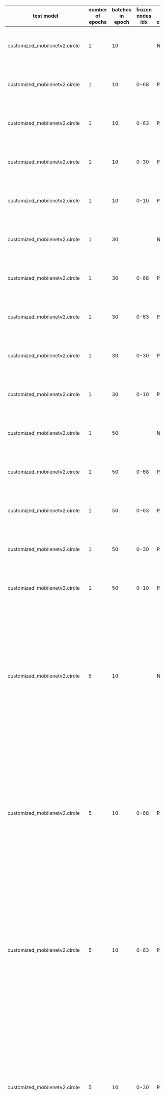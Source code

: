 | test model | number of epochs | batches in epoch | frozen nodes idx | result of weights comparison | Accuracy/Time |
| ---------- | ---------------- | ---------------- | ---------------- | ---------------------------- | ------------- |
| customized_mobilenetv2.circle | 1 | 10 |  | NA | - Epoch 1/1 - time: 1501.519ms/step - loss: [0] 1.0398<br>- EXECUTE      takes 15032.0450 ms<br> |
| customized_mobilenetv2.circle | 1 | 10 | 0-68 | PASS | - Epoch 1/1 - time: 633.614ms/step - loss: [0] 1.1454<br>- EXECUTE      takes 6356.6460 ms<br> |
| customized_mobilenetv2.circle | 1 | 10 | 0-63 | PASS | - Epoch 1/1 - time: 658.165ms/step - loss: [0] 1.0733<br>- EXECUTE      takes 6600.2620 ms<br> |
| customized_mobilenetv2.circle | 1 | 10 | 0-30 | PASS | - Epoch 1/1 - time: 752.586ms/step - loss: [0] 1.0397<br>- EXECUTE      takes 7543.8370 ms<br> |
| customized_mobilenetv2.circle | 1 | 10 | 0-10 | PASS | - Epoch 1/1 - time: 864.164ms/step - loss: [0] 1.0397<br>- EXECUTE      takes 8657.5570 ms<br> |
| customized_mobilenetv2.circle | 1 | 30 |  | NA | - Epoch 1/1 - time: 1463.875ms/step - loss: [0] 0.8880<br>- EXECUTE      takes 43963.3710 ms<br> |
| customized_mobilenetv2.circle | 1 | 30 | 0-68 | PASS | - Epoch 1/1 - time: 630.568ms/step - loss: [0] 1.1243<br>- EXECUTE      takes 18974.3220 ms<br> |
| customized_mobilenetv2.circle | 1 | 30 | 0-63 | PASS | - Epoch 1/1 - time: 653.329ms/step - loss: [0] 0.9433<br>- EXECUTE      takes 19651.2880 ms<br> |
| customized_mobilenetv2.circle | 1 | 30 | 0-30 | PASS | - Epoch 1/1 - time: 745.316ms/step - loss: [0] 0.8881<br>- EXECUTE      takes 22407.2890 ms<br> |
| customized_mobilenetv2.circle | 1 | 30 | 0-10 | PASS | - Epoch 1/1 - time: 853.336ms/step - loss: [0] 0.8881<br>- EXECUTE      takes 25642.6700 ms<br> |
| customized_mobilenetv2.circle | 1 | 50 |  | NA | - Epoch 1/1 - time: 1468.248ms/step - loss: [0] 0.7599<br>- EXECUTE      takes 73488.5530 ms<br> |
| customized_mobilenetv2.circle | 1 | 50 | 0-68 | PASS | - Epoch 1/1 - time: 633.130ms/step - loss: [0] 1.0328<br>- EXECUTE      takes 31749.4250 ms<br> |
| customized_mobilenetv2.circle | 1 | 50 | 0-63 | PASS | - Epoch 1/1 - time: 655.267ms/step - loss: [0] 0.8115<br>- EXECUTE      takes 32847.0470 ms<br> |
| customized_mobilenetv2.circle | 1 | 50 | 0-30 | PASS | - Epoch 1/1 - time: 745.612ms/step - loss: [0] 0.7599<br>- EXECUTE      takes 37360.3060 ms<br> |
| customized_mobilenetv2.circle | 1 | 50 | 0-10 | PASS | - Epoch 1/1 - time: 851.206ms/step - loss: [0] 0.7599<br>- EXECUTE      takes 42631.1780 ms<br> |
| customized_mobilenetv2.circle | 5 | 10 |  | NA | - Epoch 1/5 - time: 1491.607ms/step - loss: [0] 1.1004<br>- Epoch 2/5 - time: 1491.211ms/step - loss: [0] 0.8558<br>- Epoch 3/5 - time: 1489.367ms/step - loss: [0] 0.7115<br>- Epoch 4/5 - time: 1487.032ms/step - loss: [0] 0.6184<br>- Epoch 5/5 - time: 1490.074ms/step - loss: [0] 0.5541<br>- EXECUTE      takes 74570.8640 ms<br> |
| customized_mobilenetv2.circle | 5 | 10 | 0-68 | PASS | - Epoch 1/5 - time: 632.602ms/step - loss: [0] 1.2183<br>- Epoch 2/5 - time: 633.034ms/step - loss: [0] 1.1612<br>- Epoch 3/5 - time: 633.224ms/step - loss: [0] 1.1086<br>- Epoch 4/5 - time: 631.721ms/step - loss: [0] 1.0601<br>- Epoch 5/5 - time: 631.559ms/step - loss: [0] 1.0153<br>- EXECUTE      takes 31703.3760 ms<br> |
| customized_mobilenetv2.circle | 5 | 10 | 0-63 | PASS | - Epoch 1/5 - time: 656.053ms/step - loss: [0] 1.1351<br>- Epoch 2/5 - time: 656.101ms/step - loss: [0] 0.9319<br>- Epoch 3/5 - time: 654.885ms/step - loss: [0] 0.7909<br>- Epoch 4/5 - time: 656.112ms/step - loss: [0] 0.6908<br>- Epoch 5/5 - time: 655.673ms/step - loss: [0] 0.6183<br>- EXECUTE      takes 32870.8640 ms<br> |
| customized_mobilenetv2.circle | 5 | 10 | 0-30 | PASS | - Epoch 1/5 - time: 753.490ms/step - loss: [0] 1.1005<br>- Epoch 2/5 - time: 753.170ms/step - loss: [0] 0.8559<br>- Epoch 3/5 - time: 752.788ms/step - loss: [0] 0.7115<br>- Epoch 4/5 - time: 752.050ms/step - loss: [0] 0.6185<br>- Epoch 5/5 - time: 753.974ms/step - loss: [0] 0.5542<br>- EXECUTE      takes 37738.4120 ms<br> |
| customized_mobilenetv2.circle | 5 | 10 | 0-10 | PASS | - Epoch 1/5 - time: 868.205ms/step - loss: [0] 1.1005<br>- Epoch 2/5 - time: 865.273ms/step - loss: [0] 0.8559<br>- Epoch 3/5 - time: 869.428ms/step - loss: [0] 0.7115<br>- Epoch 4/5 - time: 866.448ms/step - loss: [0] 0.6185<br>- Epoch 5/5 - time: 866.565ms/step - loss: [0] 0.5542<br>- EXECUTE      takes 43431.5610 ms<br> |
| customized_mobilenetv2.circle | 5 | 30 |  | NA | - Epoch 1/5 - time: 1465.804ms/step - loss: [0] 0.8700<br>- Epoch 2/5 - time: 1470.408ms/step - loss: [0] 0.5833<br>- Epoch 3/5 - time: 1470.231ms/step - loss: [0] 0.4924<br>- Epoch 4/5 - time: 1471.119ms/step - loss: [0] 0.4509<br>- Epoch 5/5 - time: 1465.723ms/step - loss: [0] 0.4263<br>- EXECUTE      takes 220526.6680 ms<br> |
| customized_mobilenetv2.circle | 5 | 30 | 0-68 | PASS | - Epoch 1/5 - time: 631.357ms/step - loss: [0] 1.1204<br>- Epoch 2/5 - time: 631.408ms/step - loss: [0] 0.9847<br>- Epoch 3/5 - time: 631.045ms/step - loss: [0] 0.8794<br>- Epoch 4/5 - time: 630.487ms/step - loss: [0] 0.7977<br>- Epoch 5/5 - time: 630.799ms/step - loss: [0] 0.7341<br>- EXECUTE      takes 94884.0200 ms<br> |
| customized_mobilenetv2.circle | 5 | 30 | 0-63 | PASS | - Epoch 1/5 - time: 652.944ms/step - loss: [0] 0.9340<br>- Epoch 2/5 - time: 652.473ms/step - loss: [0] 0.6415<br>- Epoch 3/5 - time: 653.680ms/step - loss: [0] 0.5301<br>- Epoch 4/5 - time: 653.269ms/step - loss: [0] 0.4798<br>- Epoch 5/5 - time: 653.239ms/step - loss: [0] 0.4527<br>- EXECUTE      takes 98203.4890 ms<br> |
| customized_mobilenetv2.circle | 5 | 30 | 0-30 | PASS | - Epoch 1/5 - time: 746.732ms/step - loss: [0] 0.8700<br>- Epoch 2/5 - time: 746.306ms/step - loss: [0] 0.5833<br>- Epoch 3/5 - time: 747.375ms/step - loss: [0] 0.4924<br>- Epoch 4/5 - time: 746.634ms/step - loss: [0] 0.4509<br>- Epoch 5/5 - time: 746.837ms/step - loss: [0] 0.4263<br>- EXECUTE      takes 112247.1550 ms<br> |
| customized_mobilenetv2.circle | 5 | 30 | 0-10 | PASS | - Epoch 1/5 - time: 851.400ms/step - loss: [0] 0.8700<br>- Epoch 2/5 - time: 852.145ms/step - loss: [0] 0.5833<br>- Epoch 3/5 - time: 852.537ms/step - loss: [0] 0.4924<br>- Epoch 4/5 - time: 853.022ms/step - loss: [0] 0.4509<br>- Epoch 5/5 - time: 853.148ms/step - loss: [0] 0.4264<br>- EXECUTE      takes 128078.0040 ms<br> |
| customized_mobilenetv2.circle | 5 | 50 |  | NA | - Epoch 1/5 - time: 1471.222ms/step - loss: [0] 0.7664<br>- Epoch 2/5 - time: 1474.534ms/step - loss: [0] 0.5116<br>- Epoch 3/5 - time: 1472.498ms/step - loss: [0] 0.4555<br>- Epoch 4/5 - time: 1473.743ms/step - loss: [0] 0.4280<br>- Epoch 5/5 - time: 1473.720ms/step - loss: [0] 0.4076<br>- EXECUTE      takes 368659.3910 ms<br> |
| customized_mobilenetv2.circle | 5 | 50 | 0-68 | PASS | - Epoch 1/5 - time: 633.494ms/step - loss: [0] 1.0663<br>- Epoch 2/5 - time: 633.589ms/step - loss: [0] 0.8755<br>- Epoch 3/5 - time: 633.209ms/step - loss: [0] 0.7515<br>- Epoch 4/5 - time: 634.031ms/step - loss: [0] 0.6705<br>- Epoch 5/5 - time: 633.164ms/step - loss: [0] 0.6172<br>- EXECUTE      takes 158749.1890 ms<br> |
| customized_mobilenetv2.circle | 5 | 50 | 0-63 | PASS | - Epoch 1/5 - time: 656.034ms/step - loss: [0] 0.8247<br>- Epoch 2/5 - time: 656.511ms/step - loss: [0] 0.5421<br>- Epoch 3/5 - time: 656.237ms/step - loss: [0] 0.4748<br>- Epoch 4/5 - time: 656.068ms/step - loss: [0] 0.4472<br>- Epoch 5/5 - time: 655.979ms/step - loss: [0] 0.4291<br>- EXECUTE      takes 164426.8890 ms<br> |
| customized_mobilenetv2.circle | 5 | 50 | 0-30 | PASS | - Epoch 1/5 - time: 746.185ms/step - loss: [0] 0.7665<br>- Epoch 2/5 - time: 746.112ms/step - loss: [0] 0.5116<br>- Epoch 3/5 - time: 746.625ms/step - loss: [0] 0.4555<br>- Epoch 4/5 - time: 746.126ms/step - loss: [0] 0.4280<br>- Epoch 5/5 - time: 746.162ms/step - loss: [0] 0.4077<br>- EXECUTE      takes 186956.5310 ms<br> |
| customized_mobilenetv2.circle | 5 | 50 | 0-10 | PASS | - Epoch 1/5 - time: 853.256ms/step - loss: [0] 0.7665<br>- Epoch 2/5 - time: 852.695ms/step - loss: [0] 0.5116<br>- Epoch 3/5 - time: 853.226ms/step - loss: [0] 0.4555<br>- Epoch 4/5 - time: 851.702ms/step - loss: [0] 0.4280<br>- Epoch 5/5 - time: 852.983ms/step - loss: [0] 0.4076<br>- EXECUTE      takes 213538.4710 ms<br> |
| customized_mobilenetv2.circle | 10 | 10 |  | NA | - Epoch 1/10 - time: 1485.090ms/step - loss: [0] 0.9616<br>- Epoch 2/10 - time: 1484.616ms/step - loss: [0] 0.7561<br>- Epoch 3/10 - time: 1484.403ms/step - loss: [0] 0.6426<br>- Epoch 4/10 - time: 1487.611ms/step - loss: [0] 0.5696<br>- Epoch 5/10 - time: 1493.184ms/step - loss: [0] 0.5199<br>- Epoch 6/10 - time: 1491.134ms/step - loss: [0] 0.4845<br>- Epoch 7/10 - time: 1491.022ms/step - loss: [0] 0.4584<br>- Epoch 8/10 - time: 1488.624ms/step - loss: [0] 0.4384<br>- Epoch 9/10 - time: 1494.907ms/step - loss: [0] 0.4226<br>- Epoch 10/10 - time: 1487.975ms/step - loss: [0] 0.4097<br>- EXECUTE      takes 149032.4510 ms<br> |
| customized_mobilenetv2.circle | 10 | 10 | 0-68 | PASS | - Epoch 1/10 - time: 633.307ms/step - loss: [0] 1.0726<br>- Epoch 2/10 - time: 631.386ms/step - loss: [0] 1.0260<br>- Epoch 3/10 - time: 633.255ms/step - loss: [0] 0.9831<br>- Epoch 4/10 - time: 631.524ms/step - loss: [0] 0.9436<br>- Epoch 5/10 - time: 632.382ms/step - loss: [0] 0.9073<br>- Epoch 6/10 - time: 633.098ms/step - loss: [0] 0.8738<br>- Epoch 7/10 - time: 632.228ms/step - loss: [0] 0.8430<br>- Epoch 8/10 - time: 631.960ms/step - loss: [0] 0.8146<br>- Epoch 9/10 - time: 632.835ms/step - loss: [0] 0.7885<br>- Epoch 10/10 - time: 631.096ms/step - loss: [0] 0.7644<br>- EXECUTE      takes 63388.5610 ms<br> |
| customized_mobilenetv2.circle | 10 | 10 | 0-63 | PASS | - Epoch 1/10 - time: 657.059ms/step - loss: [0] 1.0053<br>- Epoch 2/10 - time: 656.717ms/step - loss: [0] 0.8400<br>- Epoch 3/10 - time: 657.504ms/step - loss: [0] 0.7251<br>- Epoch 4/10 - time: 657.856ms/step - loss: [0] 0.6435<br>- Epoch 5/10 - time: 657.618ms/step - loss: [0] 0.5844<br>- Epoch 6/10 - time: 656.353ms/step - loss: [0] 0.5408<br>- Epoch 7/10 - time: 657.845ms/step - loss: [0] 0.5081<br>- Epoch 8/10 - time: 656.974ms/step - loss: [0] 0.4830<br>- Epoch 9/10 - time: 657.261ms/step - loss: [0] 0.4634<br>- Epoch 10/10 - time: 658.348ms/step - loss: [0] 0.4478<br>- EXECUTE      takes 65897.9520 ms<br> |
| customized_mobilenetv2.circle | 10 | 10 | 0-30 | PASS | - Epoch 1/10 - time: 751.963ms/step - loss: [0] 0.9617<br>- Epoch 2/10 - time: 753.067ms/step - loss: [0] 0.7563<br>- Epoch 3/10 - time: 753.697ms/step - loss: [0] 0.6427<br>- Epoch 4/10 - time: 751.986ms/step - loss: [0] 0.5697<br>- Epoch 5/10 - time: 751.960ms/step - loss: [0] 0.5200<br>- Epoch 6/10 - time: 752.981ms/step - loss: [0] 0.4846<br>- Epoch 7/10 - time: 752.030ms/step - loss: [0] 0.4585<br>- Epoch 8/10 - time: 752.031ms/step - loss: [0] 0.4385<br>- Epoch 9/10 - time: 753.126ms/step - loss: [0] 0.4227<br>- Epoch 10/10 - time: 751.994ms/step - loss: [0] 0.4098<br>- EXECUTE      takes 75411.4540 ms<br> |
| customized_mobilenetv2.circle | 10 | 10 | 0-10 | PASS | - Epoch 1/10 - time: 867.673ms/step - loss: [0] 0.9617<br>- Epoch 2/10 - time: 867.422ms/step - loss: [0] 0.7562<br>- Epoch 3/10 - time: 868.013ms/step - loss: [0] 0.6427<br>- Epoch 4/10 - time: 870.126ms/step - loss: [0] 0.5697<br>- Epoch 5/10 - time: 865.695ms/step - loss: [0] 0.5200<br>- Epoch 6/10 - time: 868.720ms/step - loss: [0] 0.4846<br>- Epoch 7/10 - time: 868.613ms/step - loss: [0] 0.4585<br>- Epoch 8/10 - time: 869.099ms/step - loss: [0] 0.4385<br>- Epoch 9/10 - time: 869.801ms/step - loss: [0] 0.4227<br>- Epoch 10/10 - time: 866.458ms/step - loss: [0] 0.4098<br>- EXECUTE      takes 86957.1780 ms<br> |
| customized_mobilenetv2.circle | 10 | 30 |  | NA | - Epoch 1/10 - time: 1490.588ms/step - loss: [0] 0.8274<br>- Epoch 2/10 - time: 1494.488ms/step - loss: [0] 0.5662<br>- Epoch 3/10 - time: 1495.978ms/step - loss: [0] 0.4815<br>- Epoch 4/10 - time: 1493.144ms/step - loss: [0] 0.4418<br>- Epoch 5/10 - time: 1491.130ms/step - loss: [0] 0.4177<br>- Epoch 6/10 - time: 1492.538ms/step - loss: [0] 0.4000<br>- Epoch 7/10 - time: 1490.795ms/step - loss: [0] 0.3853<br>- Epoch 8/10 - time: 1491.544ms/step - loss: [0] 0.3724<br>- Epoch 9/10 - time: 1492.530ms/step - loss: [0] 0.3607<br>- Epoch 10/10 - time: 1490.423ms/step - loss: [0] 0.3498<br>- EXECUTE      takes 448131.6290 ms<br> |
| customized_mobilenetv2.circle | 10 | 30 | 0-68 | PASS | - Epoch 1/10 - time: 632.793ms/step - loss: [0] 1.0507<br>- Epoch 2/10 - time: 631.547ms/step - loss: [0] 0.9294<br>- Epoch 3/10 - time: 632.036ms/step - loss: [0] 0.8349<br>- Epoch 4/10 - time: 632.868ms/step - loss: [0] 0.7611<br>- Epoch 5/10 - time: 632.452ms/step - loss: [0] 0.7034<br>- Epoch 6/10 - time: 632.310ms/step - loss: [0] 0.6582<br>- Epoch 7/10 - time: 634.193ms/step - loss: [0] 0.6227<br>- Epoch 8/10 - time: 633.399ms/step - loss: [0] 0.5947<br>- Epoch 9/10 - time: 632.342ms/step - loss: [0] 0.5726<br>- Epoch 10/10 - time: 631.572ms/step - loss: [0] 0.5550<br>- EXECUTE      takes 190242.2710 ms<br> |
| customized_mobilenetv2.circle | 10 | 30 | 0-63 | PASS | - Epoch 1/10 - time: 656.795ms/step - loss: [0] 0.8837<br>- Epoch 2/10 - time: 657.353ms/step - loss: [0] 0.6182<br>- Epoch 3/10 - time: 657.088ms/step - loss: [0] 0.5144<br>- Epoch 4/10 - time: 656.634ms/step - loss: [0] 0.4665<br>- Epoch 5/10 - time: 657.488ms/step - loss: [0] 0.4401<br>- Epoch 6/10 - time: 657.393ms/step - loss: [0] 0.4225<br>- Epoch 7/10 - time: 656.819ms/step - loss: [0] 0.4090<br>- Epoch 8/10 - time: 658.040ms/step - loss: [0] 0.3976<br>- Epoch 9/10 - time: 656.794ms/step - loss: [0] 0.3874<br>- Epoch 10/10 - time: 657.287ms/step - loss: [0] 0.3780<br>- EXECUTE      takes 197636.4160 ms<br> |
| customized_mobilenetv2.circle | 10 | 30 | 0-30 | PASS | - Epoch 1/10 - time: 754.167ms/step - loss: [0] 0.8274<br>- Epoch 2/10 - time: 753.875ms/step - loss: [0] 0.5662<br>- Epoch 3/10 - time: 753.331ms/step - loss: [0] 0.4815<br>- Epoch 4/10 - time: 753.623ms/step - loss: [0] 0.4418<br>- Epoch 5/10 - time: 753.475ms/step - loss: [0] 0.4177<br>- Epoch 6/10 - time: 752.837ms/step - loss: [0] 0.4000<br>- Epoch 7/10 - time: 753.433ms/step - loss: [0] 0.3853<br>- Epoch 8/10 - time: 753.395ms/step - loss: [0] 0.3723<br>- Epoch 9/10 - time: 753.420ms/step - loss: [0] 0.3606<br>- Epoch 10/10 - time: 753.251ms/step - loss: [0] 0.3498<br>- EXECUTE      takes 226536.3910 ms<br> |
| customized_mobilenetv2.circle | 10 | 30 | 0-10 | PASS | - Epoch 1/10 - time: 867.006ms/step - loss: [0] 0.8273<br>- Epoch 2/10 - time: 866.359ms/step - loss: [0] 0.5662<br>- Epoch 3/10 - time: 865.377ms/step - loss: [0] 0.4815<br>- Epoch 4/10 - time: 865.678ms/step - loss: [0] 0.4418<br>- Epoch 5/10 - time: 865.953ms/step - loss: [0] 0.4177<br>- Epoch 6/10 - time: 869.045ms/step - loss: [0] 0.4000<br>- Epoch 7/10 - time: 865.748ms/step - loss: [0] 0.3853<br>- Epoch 8/10 - time: 865.594ms/step - loss: [0] 0.3723<br>- Epoch 9/10 - time: 866.482ms/step - loss: [0] 0.3606<br>- Epoch 10/10 - time: 865.556ms/step - loss: [0] 0.3498<br>- EXECUTE      takes 260307.5080 ms<br> |
| customized_mobilenetv2.circle | 10 | 50 |  | NA | - Epoch 1/10 - time: 1467.628ms/step - loss: [0] 0.7643<br>- Epoch 2/10 - time: 1470.735ms/step - loss: [0] 0.5050<br>- Epoch 3/10 - time: 1468.239ms/step - loss: [0] 0.4465<br>- Epoch 4/10 - time: 1468.075ms/step - loss: [0] 0.4185<br>- Epoch 5/10 - time: 1467.879ms/step - loss: [0] 0.3984<br>- Epoch 6/10 - time: 1468.020ms/step - loss: [0] 0.3814<br>- Epoch 7/10 - time: 1467.616ms/step - loss: [0] 0.3663<br>- Epoch 8/10 - time: 1467.763ms/step - loss: [0] 0.3527<br>- Epoch 9/10 - time: 1468.322ms/step - loss: [0] 0.3404<br>- Epoch 10/10 - time: 1467.502ms/step - loss: [0] 0.3291<br>- EXECUTE      takes 734811.6430 ms<br> |
| customized_mobilenetv2.circle | 10 | 50 | 0-68 | PASS | - Epoch 1/10 - time: 631.080ms/step - loss: [0] 1.0565<br>- Epoch 2/10 - time: 631.161ms/step - loss: [0] 0.8676<br>- Epoch 3/10 - time: 630.820ms/step - loss: [0] 0.7435<br>- Epoch 4/10 - time: 630.675ms/step - loss: [0] 0.6617<br>- Epoch 5/10 - time: 630.908ms/step - loss: [0] 0.6074<br>- Epoch 6/10 - time: 630.916ms/step - loss: [0] 0.5709<br>- Epoch 7/10 - time: 630.605ms/step - loss: [0] 0.5461<br>- Epoch 8/10 - time: 631.150ms/step - loss: [0] 0.5290<br>- Epoch 9/10 - time: 632.024ms/step - loss: [0] 0.5168<br>- Epoch 10/10 - time: 630.569ms/step - loss: [0] 0.5079<br>- EXECUTE      takes 316261.3960 ms<br> |
| customized_mobilenetv2.circle | 10 | 50 | 0-63 | PASS | - Epoch 1/10 - time: 652.736ms/step - loss: [0] 0.8206<br>- Epoch 2/10 - time: 652.849ms/step - loss: [0] 0.5354<br>- Epoch 3/10 - time: 653.182ms/step - loss: [0] 0.4650<br>- Epoch 4/10 - time: 653.466ms/step - loss: [0] 0.4365<br>- Epoch 5/10 - time: 653.844ms/step - loss: [0] 0.4184<br>- Epoch 6/10 - time: 653.284ms/step - loss: [0] 0.4038<br>- Epoch 7/10 - time: 654.283ms/step - loss: [0] 0.3908<br>- Epoch 8/10 - time: 654.469ms/step - loss: [0] 0.3790<br>- Epoch 9/10 - time: 652.961ms/step - loss: [0] 0.3681<br>- Epoch 10/10 - time: 656.273ms/step - loss: [0] 0.3580<br>- EXECUTE      takes 327644.5730 ms<br> |
| customized_mobilenetv2.circle | 10 | 50 | 0-30 | PASS | - Epoch 1/10 - time: 747.627ms/step - loss: [0] 0.7643<br>- Epoch 2/10 - time: 747.551ms/step - loss: [0] 0.5050<br>- Epoch 3/10 - time: 747.867ms/step - loss: [0] 0.4465<br>- Epoch 4/10 - time: 747.268ms/step - loss: [0] 0.4185<br>- Epoch 5/10 - time: 747.427ms/step - loss: [0] 0.3983<br>- Epoch 6/10 - time: 747.402ms/step - loss: [0] 0.3814<br>- Epoch 7/10 - time: 747.741ms/step - loss: [0] 0.3663<br>- Epoch 8/10 - time: 747.491ms/step - loss: [0] 0.3527<br>- Epoch 9/10 - time: 747.626ms/step - loss: [0] 0.3404<br>- Epoch 10/10 - time: 747.825ms/step - loss: [0] 0.3291<br>- EXECUTE      takes 374571.5660 ms<br> |
| customized_mobilenetv2.circle | 10 | 50 | 0-10 | PASS | - Epoch 1/10 - time: 854.199ms/step - loss: [0] 0.7643<br>- Epoch 2/10 - time: 853.102ms/step - loss: [0] 0.5050<br>- Epoch 3/10 - time: 854.255ms/step - loss: [0] 0.4465<br>- Epoch 4/10 - time: 853.312ms/step - loss: [0] 0.4185<br>- Epoch 5/10 - time: 853.719ms/step - loss: [0] 0.3983<br>- Epoch 6/10 - time: 854.170ms/step - loss: [0] 0.3814<br>- Epoch 7/10 - time: 854.135ms/step - loss: [0] 0.3663<br>- Epoch 8/10 - time: 853.386ms/step - loss: [0] 0.3527<br>- Epoch 9/10 - time: 854.772ms/step - loss: [0] 0.3404<br>- Epoch 10/10 - time: 854.299ms/step - loss: [0] 0.3291<br>- EXECUTE      takes 427658.2380 ms<br> |
| custom_conv_mnist_model.circle | 10 | 100 |  | NA | - Epoch 1/10 - time: 8.958ms/step - loss: [0] 0.0905<br>- Epoch 2/10 - time: 9.082ms/step - loss: [0] 0.0905<br>- Epoch 3/10 - time: 9.133ms/step - loss: [0] 0.0905<br>- Epoch 4/10 - time: 9.317ms/step - loss: [0] 0.0904<br>- Epoch 5/10 - time: 9.523ms/step - loss: [0] 0.0904<br>- Epoch 6/10 - time: 9.301ms/step - loss: [0] 0.0904<br>- Epoch 7/10 - time: 9.331ms/step - loss: [0] 0.0903<br>- Epoch 8/10 - time: 9.275ms/step - loss: [0] 0.0903<br>- Epoch 9/10 - time: 9.012ms/step - loss: [0] 0.0903<br>- Epoch 10/10 - time: 8.987ms/step - loss: [0] 0.0902<br>- EXECUTE      takes 277.1860 ms<br> |
| custom_conv_mnist_model.circle | 10 | 100 | 0-6 | PASS | - Epoch 1/10 - time: 2.598ms/step - loss: [0] 0.0905<br>- Epoch 2/10 - time: 2.132ms/step - loss: [0] 0.0905<br>- Epoch 3/10 - time: 2.136ms/step - loss: [0] 0.0905<br>- Epoch 4/10 - time: 2.158ms/step - loss: [0] 0.0905<br>- Epoch 5/10 - time: 2.124ms/step - loss: [0] 0.0905<br>- Epoch 6/10 - time: 2.148ms/step - loss: [0] 0.0905<br>- Epoch 7/10 - time: 2.086ms/step - loss: [0] 0.0905<br>- Epoch 8/10 - time: 2.148ms/step - loss: [0] 0.0905<br>- Epoch 9/10 - time: 2.089ms/step - loss: [0] 0.0905<br>- Epoch 10/10 - time: 2.056ms/step - loss: [0] 0.0905<br>- EXECUTE      takes 65.4800 ms<br> |
| custom_conv_mnist_model.circle | 10 | 100 | 0-5 | PASS | - Epoch 1/10 - time: 3.853ms/step - loss: [0] 0.0905<br>- Epoch 2/10 - time: 2.830ms/step - loss: [0] 0.0905<br>- Epoch 3/10 - time: 2.618ms/step - loss: [0] 0.0905<br>- Epoch 4/10 - time: 2.188ms/step - loss: [0] 0.0905<br>- Epoch 5/10 - time: 2.123ms/step - loss: [0] 0.0905<br>- Epoch 6/10 - time: 2.092ms/step - loss: [0] 0.0905<br>- Epoch 7/10 - time: 2.136ms/step - loss: [0] 0.0905<br>- Epoch 8/10 - time: 2.040ms/step - loss: [0] 0.0905<br>- Epoch 9/10 - time: 2.172ms/step - loss: [0] 0.0905<br>- Epoch 10/10 - time: 2.189ms/step - loss: [0] 0.0905<br>- EXECUTE      takes 73.2420 ms<br> |
| custom_conv_mnist_model.circle | 10 | 100 | 0-1 | PASS | - Epoch 1/10 - time: 8.053ms/step - loss: [0] 0.0905<br>- Epoch 2/10 - time: 5.106ms/step - loss: [0] 0.0905<br>- Epoch 3/10 - time: 5.170ms/step - loss: [0] 0.0905<br>- Epoch 4/10 - time: 5.040ms/step - loss: [0] 0.0904<br>- Epoch 5/10 - time: 5.086ms/step - loss: [0] 0.0904<br>- Epoch 6/10 - time: 5.021ms/step - loss: [0] 0.0904<br>- Epoch 7/10 - time: 5.063ms/step - loss: [0] 0.0903<br>- Epoch 8/10 - time: 5.006ms/step - loss: [0] 0.0903<br>- Epoch 9/10 - time: 4.990ms/step - loss: [0] 0.0903<br>- Epoch 10/10 - time: 5.069ms/step - loss: [0] 0.0903<br>- EXECUTE      takes 161.7960 ms<br> |
| custom_conv_mnist_model.circle | 10 | 200 |  | NA | - Epoch 1/10 - time: 9.035ms/step - loss: [0] 0.0905<br>- Epoch 2/10 - time: 9.392ms/step - loss: [0] 0.0905<br>- Epoch 3/10 - time: 9.370ms/step - loss: [0] 0.0904<br>- Epoch 4/10 - time: 9.163ms/step - loss: [0] 0.0904<br>- Epoch 5/10 - time: 9.102ms/step - loss: [0] 0.0903<br>- Epoch 6/10 - time: 8.507ms/step - loss: [0] 0.0903<br>- Epoch 7/10 - time: 8.670ms/step - loss: [0] 0.0902<br>- Epoch 8/10 - time: 9.194ms/step - loss: [0] 0.0902<br>- Epoch 9/10 - time: 8.843ms/step - loss: [0] 0.0902<br>- Epoch 10/10 - time: 9.099ms/step - loss: [0] 0.0901<br>- EXECUTE      takes 544.8900 ms<br> |
| custom_conv_mnist_model.circle | 10 | 200 | 0-6 | PASS | - Epoch 1/10 - time: 2.341ms/step - loss: [0] 0.0905<br>- Epoch 2/10 - time: 2.103ms/step - loss: [0] 0.0905<br>- Epoch 3/10 - time: 2.043ms/step - loss: [0] 0.0905<br>- Epoch 4/10 - time: 2.136ms/step - loss: [0] 0.0905<br>- Epoch 5/10 - time: 2.073ms/step - loss: [0] 0.0905<br>- Epoch 6/10 - time: 2.049ms/step - loss: [0] 0.0905<br>- Epoch 7/10 - time: 2.027ms/step - loss: [0] 0.0905<br>- Epoch 8/10 - time: 2.094ms/step - loss: [0] 0.0905<br>- Epoch 9/10 - time: 2.147ms/step - loss: [0] 0.0905<br>- Epoch 10/10 - time: 2.112ms/step - loss: [0] 0.0905<br>- EXECUTE      takes 127.6800 ms<br> |
| custom_conv_mnist_model.circle | 10 | 200 | 0-5 | PASS | - Epoch 1/10 - time: 2.381ms/step - loss: [0] 0.0905<br>- Epoch 2/10 - time: 2.122ms/step - loss: [0] 0.0905<br>- Epoch 3/10 - time: 2.132ms/step - loss: [0] 0.0905<br>- Epoch 4/10 - time: 2.093ms/step - loss: [0] 0.0905<br>- Epoch 5/10 - time: 2.093ms/step - loss: [0] 0.0905<br>- Epoch 6/10 - time: 2.137ms/step - loss: [0] 0.0905<br>- Epoch 7/10 - time: 2.099ms/step - loss: [0] 0.0905<br>- Epoch 8/10 - time: 2.149ms/step - loss: [0] 0.0905<br>- Epoch 9/10 - time: 2.083ms/step - loss: [0] 0.0905<br>- Epoch 10/10 - time: 2.092ms/step - loss: [0] 0.0905<br>- EXECUTE      takes 129.2000 ms<br> |
| custom_conv_mnist_model.circle | 10 | 200 | 0-1 | PASS | - Epoch 1/10 - time: 6.185ms/step - loss: [0] 0.0905<br>- Epoch 2/10 - time: 5.018ms/step - loss: [0] 0.0905<br>- Epoch 3/10 - time: 5.170ms/step - loss: [0] 0.0904<br>- Epoch 4/10 - time: 4.986ms/step - loss: [0] 0.0904<br>- Epoch 5/10 - time: 5.021ms/step - loss: [0] 0.0903<br>- Epoch 6/10 - time: 5.008ms/step - loss: [0] 0.0903<br>- Epoch 7/10 - time: 4.981ms/step - loss: [0] 0.0903<br>- Epoch 8/10 - time: 4.929ms/step - loss: [0] 0.0902<br>- Epoch 9/10 - time: 4.983ms/step - loss: [0] 0.0902<br>- Epoch 10/10 - time: 4.953ms/step - loss: [0] 0.0901<br>- EXECUTE      takes 309.2670 ms<br> |
| custom_conv_mnist_model.circle | 10 | 300 |  | NA | - Epoch 1/10 - time: 9.281ms/step - loss: [0] 0.0904<br>- Epoch 2/10 - time: 9.491ms/step - loss: [0] 0.0903<br>- Epoch 3/10 - time: 9.264ms/step - loss: [0] 0.0903<br>- Epoch 4/10 - time: 9.179ms/step - loss: [0] 0.0902<br>- Epoch 5/10 - time: 9.247ms/step - loss: [0] 0.0901<br>- Epoch 6/10 - time: 9.187ms/step - loss: [0] 0.0901<br>- Epoch 7/10 - time: 9.005ms/step - loss: [0] 0.0900<br>- Epoch 8/10 - time: 8.673ms/step - loss: [0] 0.0899<br>- Epoch 9/10 - time: 9.310ms/step - loss: [0] 0.0899<br>- Epoch 10/10 - time: 8.589ms/step - loss: [0] 0.0898<br>- EXECUTE      takes 824.9080 ms<br> |
| custom_conv_mnist_model.circle | 10 | 300 | 0-6 | PASS | - Epoch 1/10 - time: 2.294ms/step - loss: [0] 0.0904<br>- Epoch 2/10 - time: 2.070ms/step - loss: [0] 0.0904<br>- Epoch 3/10 - time: 2.030ms/step - loss: [0] 0.0904<br>- Epoch 4/10 - time: 2.083ms/step - loss: [0] 0.0904<br>- Epoch 5/10 - time: 2.105ms/step - loss: [0] 0.0904<br>- Epoch 6/10 - time: 2.094ms/step - loss: [0] 0.0904<br>- Epoch 7/10 - time: 2.101ms/step - loss: [0] 0.0904<br>- Epoch 8/10 - time: 2.104ms/step - loss: [0] 0.0904<br>- Epoch 9/10 - time: 2.105ms/step - loss: [0] 0.0904<br>- Epoch 10/10 - time: 2.103ms/step - loss: [0] 0.0904<br>- EXECUTE      takes 191.2350 ms<br> |
| custom_conv_mnist_model.circle | 10 | 300 | 0-5 | PASS | - Epoch 1/10 - time: 2.255ms/step - loss: [0] 0.0904<br>- Epoch 2/10 - time: 2.037ms/step - loss: [0] 0.0904<br>- Epoch 3/10 - time: 2.105ms/step - loss: [0] 0.0904<br>- Epoch 4/10 - time: 2.120ms/step - loss: [0] 0.0904<br>- Epoch 5/10 - time: 2.139ms/step - loss: [0] 0.0904<br>- Epoch 6/10 - time: 2.125ms/step - loss: [0] 0.0904<br>- Epoch 7/10 - time: 2.126ms/step - loss: [0] 0.0904<br>- Epoch 8/10 - time: 2.099ms/step - loss: [0] 0.0904<br>- Epoch 9/10 - time: 2.129ms/step - loss: [0] 0.0904<br>- Epoch 10/10 - time: 2.132ms/step - loss: [0] 0.0904<br>- EXECUTE      takes 192.7290 ms<br> |
| custom_conv_mnist_model.circle | 10 | 300 | 0-1 | PASS | - Epoch 1/10 - time: 5.827ms/step - loss: [0] 0.0904<br>- Epoch 2/10 - time: 4.971ms/step - loss: [0] 0.0903<br>- Epoch 3/10 - time: 4.959ms/step - loss: [0] 0.0903<br>- Epoch 4/10 - time: 4.911ms/step - loss: [0] 0.0902<br>- Epoch 5/10 - time: 4.952ms/step - loss: [0] 0.0901<br>- Epoch 6/10 - time: 4.925ms/step - loss: [0] 0.0901<br>- Epoch 7/10 - time: 4.970ms/step - loss: [0] 0.0900<br>- Epoch 8/10 - time: 4.968ms/step - loss: [0] 0.0900<br>- Epoch 9/10 - time: 4.959ms/step - loss: [0] 0.0899<br>- Epoch 10/10 - time: 4.970ms/step - loss: [0] 0.0898<br>- EXECUTE      takes 456.3710 ms<br> |
| custom_conv_mnist_model.circle | 20 | 100 |  | NA | - Epoch 1/20 - time: 8.856ms/step - loss: [0] 0.0905<br>- Epoch 2/20 - time: 8.720ms/step - loss: [0] 0.0905<br>- Epoch 3/20 - time: 8.997ms/step - loss: [0] 0.0905<br>- Epoch 4/20 - time: 9.184ms/step - loss: [0] 0.0904<br>- Epoch 5/20 - time: 9.137ms/step - loss: [0] 0.0904<br>- Epoch 6/20 - time: 8.882ms/step - loss: [0] 0.0904<br>- Epoch 7/20 - time: 9.153ms/step - loss: [0] 0.0903<br>- Epoch 8/20 - time: 8.913ms/step - loss: [0] 0.0903<br>- Epoch 9/20 - time: 9.120ms/step - loss: [0] 0.0903<br>- Epoch 10/20 - time: 8.916ms/step - loss: [0] 0.0902<br>- Epoch 11/20 - time: 8.922ms/step - loss: [0] 0.0902<br>- Epoch 12/20 - time: 8.821ms/step - loss: [0] 0.0902<br>- Epoch 13/20 - time: 9.038ms/step - loss: [0] 0.0902<br>- Epoch 14/20 - time: 8.808ms/step - loss: [0] 0.0901<br>- Epoch 15/20 - time: 8.879ms/step - loss: [0] 0.0901<br>- Epoch 16/20 - time: 8.973ms/step - loss: [0] 0.0901<br>- Epoch 17/20 - time: 8.238ms/step - loss: [0] 0.0900<br>- Epoch 18/20 - time: 8.361ms/step - loss: [0] 0.0900<br>- Epoch 19/20 - time: 9.123ms/step - loss: [0] 0.0900<br>- Epoch 20/20 - time: 8.937ms/step - loss: [0] 0.0900<br>- EXECUTE      takes 536.6330 ms<br> |
| custom_conv_mnist_model.circle | 20 | 100 | 0-6 | PASS | - Epoch 1/20 - time: 2.701ms/step - loss: [0] 0.0905<br>- Epoch 2/20 - time: 2.165ms/step - loss: [0] 0.0905<br>- Epoch 3/20 - time: 2.165ms/step - loss: [0] 0.0905<br>- Epoch 4/20 - time: 2.075ms/step - loss: [0] 0.0905<br>- Epoch 5/20 - time: 2.021ms/step - loss: [0] 0.0905<br>- Epoch 6/20 - time: 2.062ms/step - loss: [0] 0.0905<br>- Epoch 7/20 - time: 2.057ms/step - loss: [0] 0.0905<br>- Epoch 8/20 - time: 2.072ms/step - loss: [0] 0.0905<br>- Epoch 9/20 - time: 2.066ms/step - loss: [0] 0.0905<br>- Epoch 10/20 - time: 2.101ms/step - loss: [0] 0.0905<br>- Epoch 11/20 - time: 2.094ms/step - loss: [0] 0.0905<br>- Epoch 12/20 - time: 2.081ms/step - loss: [0] 0.0905<br>- Epoch 13/20 - time: 2.065ms/step - loss: [0] 0.0905<br>- Epoch 14/20 - time: 2.047ms/step - loss: [0] 0.0905<br>- Epoch 15/20 - time: 2.073ms/step - loss: [0] 0.0905<br>- Epoch 16/20 - time: 2.158ms/step - loss: [0] 0.0905<br>- Epoch 17/20 - time: 2.100ms/step - loss: [0] 0.0905<br>- Epoch 18/20 - time: 2.070ms/step - loss: [0] 0.0905<br>- Epoch 19/20 - time: 2.200ms/step - loss: [0] 0.0905<br>- Epoch 20/20 - time: 2.070ms/step - loss: [0] 0.0905<br>- EXECUTE      takes 128.2610 ms<br> |
| custom_conv_mnist_model.circle | 20 | 100 | 0-5 | PASS | - Epoch 1/20 - time: 2.655ms/step - loss: [0] 0.0905<br>- Epoch 2/20 - time: 2.103ms/step - loss: [0] 0.0905<br>- Epoch 3/20 - time: 2.021ms/step - loss: [0] 0.0905<br>- Epoch 4/20 - time: 2.049ms/step - loss: [0] 0.0905<br>- Epoch 5/20 - time: 2.102ms/step - loss: [0] 0.0905<br>- Epoch 6/20 - time: 2.080ms/step - loss: [0] 0.0905<br>- Epoch 7/20 - time: 2.096ms/step - loss: [0] 0.0905<br>- Epoch 8/20 - time: 2.051ms/step - loss: [0] 0.0905<br>- Epoch 9/20 - time: 2.095ms/step - loss: [0] 0.0905<br>- Epoch 10/20 - time: 2.149ms/step - loss: [0] 0.0905<br>- Epoch 11/20 - time: 2.096ms/step - loss: [0] 0.0905<br>- Epoch 12/20 - time: 2.143ms/step - loss: [0] 0.0905<br>- Epoch 13/20 - time: 2.125ms/step - loss: [0] 0.0905<br>- Epoch 14/20 - time: 2.155ms/step - loss: [0] 0.0905<br>- Epoch 15/20 - time: 2.117ms/step - loss: [0] 0.0905<br>- Epoch 16/20 - time: 2.174ms/step - loss: [0] 0.0905<br>- Epoch 17/20 - time: 2.171ms/step - loss: [0] 0.0905<br>- Epoch 18/20 - time: 2.106ms/step - loss: [0] 0.0905<br>- Epoch 19/20 - time: 2.057ms/step - loss: [0] 0.0905<br>- Epoch 20/20 - time: 2.129ms/step - loss: [0] 0.0905<br>- EXECUTE      takes 128.8780 ms<br> |
| custom_conv_mnist_model.circle | 20 | 100 | 0-1 | PASS | - Epoch 1/20 - time: 5.742ms/step - loss: [0] 0.0905<br>- Epoch 2/20 - time: 4.900ms/step - loss: [0] 0.0905<br>- Epoch 3/20 - time: 5.001ms/step - loss: [0] 0.0905<br>- Epoch 4/20 - time: 4.962ms/step - loss: [0] 0.0904<br>- Epoch 5/20 - time: 4.962ms/step - loss: [0] 0.0904<br>- Epoch 6/20 - time: 4.948ms/step - loss: [0] 0.0904<br>- Epoch 7/20 - time: 4.955ms/step - loss: [0] 0.0903<br>- Epoch 8/20 - time: 4.961ms/step - loss: [0] 0.0903<br>- Epoch 9/20 - time: 4.973ms/step - loss: [0] 0.0903<br>- Epoch 10/20 - time: 4.937ms/step - loss: [0] 0.0903<br>- Epoch 11/20 - time: 4.935ms/step - loss: [0] 0.0902<br>- Epoch 12/20 - time: 5.011ms/step - loss: [0] 0.0902<br>- Epoch 13/20 - time: 4.873ms/step - loss: [0] 0.0902<br>- Epoch 14/20 - time: 4.919ms/step - loss: [0] 0.0901<br>- Epoch 15/20 - time: 4.893ms/step - loss: [0] 0.0901<br>- Epoch 16/20 - time: 4.894ms/step - loss: [0] 0.0901<br>- Epoch 17/20 - time: 4.817ms/step - loss: [0] 0.0901<br>- Epoch 18/20 - time: 5.001ms/step - loss: [0] 0.0900<br>- Epoch 19/20 - time: 4.943ms/step - loss: [0] 0.0900<br>- Epoch 20/20 - time: 4.900ms/step - loss: [0] 0.0900<br>- EXECUTE      takes 300.5600 ms<br> |
| custom_conv_mnist_model.circle | 20 | 200 |  | NA | - Epoch 1/20 - time: 9.086ms/step - loss: [0] 0.0905<br>- Epoch 2/20 - time: 9.538ms/step - loss: [0] 0.0905<br>- Epoch 3/20 - time: 9.431ms/step - loss: [0] 0.0904<br>- Epoch 4/20 - time: 9.199ms/step - loss: [0] 0.0904<br>- Epoch 5/20 - time: 9.310ms/step - loss: [0] 0.0903<br>- Epoch 6/20 - time: 9.224ms/step - loss: [0] 0.0903<br>- Epoch 7/20 - time: 9.254ms/step - loss: [0] 0.0902<br>- Epoch 8/20 - time: 9.251ms/step - loss: [0] 0.0902<br>- Epoch 9/20 - time: 9.289ms/step - loss: [0] 0.0902<br>- Epoch 10/20 - time: 9.931ms/step - loss: [0] 0.0901<br>- Epoch 11/20 - time: 12.262ms/step - loss: [0] 0.0901<br>- Epoch 12/20 - time: 9.281ms/step - loss: [0] 0.0900<br>- Epoch 13/20 - time: 9.213ms/step - loss: [0] 0.0900<br>- Epoch 14/20 - time: 9.206ms/step - loss: [0] 0.0899<br>- Epoch 15/20 - time: 9.248ms/step - loss: [0] 0.0899<br>- Epoch 16/20 - time: 9.220ms/step - loss: [0] 0.0898<br>- Epoch 17/20 - time: 8.745ms/step - loss: [0] 0.0898<br>- Epoch 18/20 - time: 9.181ms/step - loss: [0] 0.0898<br>- Epoch 19/20 - time: 9.200ms/step - loss: [0] 0.0897<br>- Epoch 20/20 - time: 9.296ms/step - loss: [0] 0.0897<br>- EXECUTE      takes 1135.3240 ms<br> |
| custom_conv_mnist_model.circle | 20 | 200 | 0-6 | PASS | - Epoch 1/20 - time: 2.471ms/step - loss: [0] 0.0905<br>- Epoch 2/20 - time: 2.089ms/step - loss: [0] 0.0905<br>- Epoch 3/20 - time: 2.115ms/step - loss: [0] 0.0905<br>- Epoch 4/20 - time: 2.079ms/step - loss: [0] 0.0905<br>- Epoch 5/20 - time: 2.115ms/step - loss: [0] 0.0905<br>- Epoch 6/20 - time: 2.112ms/step - loss: [0] 0.0905<br>- Epoch 7/20 - time: 2.108ms/step - loss: [0] 0.0905<br>- Epoch 8/20 - time: 2.085ms/step - loss: [0] 0.0905<br>- Epoch 9/20 - time: 2.103ms/step - loss: [0] 0.0905<br>- Epoch 10/20 - time: 2.118ms/step - loss: [0] 0.0905<br>- Epoch 11/20 - time: 2.152ms/step - loss: [0] 0.0905<br>- Epoch 12/20 - time: 2.088ms/step - loss: [0] 0.0905<br>- Epoch 13/20 - time: 2.126ms/step - loss: [0] 0.0905<br>- Epoch 14/20 - time: 2.095ms/step - loss: [0] 0.0905<br>- Epoch 15/20 - time: 2.140ms/step - loss: [0] 0.0905<br>- Epoch 16/20 - time: 2.140ms/step - loss: [0] 0.0905<br>- Epoch 17/20 - time: 2.127ms/step - loss: [0] 0.0905<br>- Epoch 18/20 - time: 2.142ms/step - loss: [0] 0.0905<br>- Epoch 19/20 - time: 2.070ms/step - loss: [0] 0.0905<br>- Epoch 20/20 - time: 2.112ms/step - loss: [0] 0.0905<br>- EXECUTE      takes 257.3400 ms<br> |
| custom_conv_mnist_model.circle | 20 | 200 | 0-5 | PASS | - Epoch 1/20 - time: 2.340ms/step - loss: [0] 0.0905<br>- Epoch 2/20 - time: 2.054ms/step - loss: [0] 0.0905<br>- Epoch 3/20 - time: 2.106ms/step - loss: [0] 0.0905<br>- Epoch 4/20 - time: 2.146ms/step - loss: [0] 0.0905<br>- Epoch 5/20 - time: 2.098ms/step - loss: [0] 0.0905<br>- Epoch 6/20 - time: 2.150ms/step - loss: [0] 0.0905<br>- Epoch 7/20 - time: 2.075ms/step - loss: [0] 0.0905<br>- Epoch 8/20 - time: 2.125ms/step - loss: [0] 0.0905<br>- Epoch 9/20 - time: 2.138ms/step - loss: [0] 0.0905<br>- Epoch 10/20 - time: 2.117ms/step - loss: [0] 0.0905<br>- Epoch 11/20 - time: 2.091ms/step - loss: [0] 0.0905<br>- Epoch 12/20 - time: 2.115ms/step - loss: [0] 0.0905<br>- Epoch 13/20 - time: 2.177ms/step - loss: [0] 0.0905<br>- Epoch 14/20 - time: 2.162ms/step - loss: [0] 0.0905<br>- Epoch 15/20 - time: 2.135ms/step - loss: [0] 0.0905<br>- Epoch 16/20 - time: 2.122ms/step - loss: [0] 0.0905<br>- Epoch 17/20 - time: 2.075ms/step - loss: [0] 0.0905<br>- Epoch 18/20 - time: 2.110ms/step - loss: [0] 0.0905<br>- Epoch 19/20 - time: 2.137ms/step - loss: [0] 0.0905<br>- Epoch 20/20 - time: 2.106ms/step - loss: [0] 0.0905<br>- EXECUTE      takes 257.0610 ms<br> |
| custom_conv_mnist_model.circle | 20 | 200 | 0-1 | PASS | - Epoch 1/20 - time: 6.109ms/step - loss: [0] 0.0905<br>- Epoch 2/20 - time: 5.006ms/step - loss: [0] 0.0905<br>- Epoch 3/20 - time: 4.939ms/step - loss: [0] 0.0904<br>- Epoch 4/20 - time: 4.965ms/step - loss: [0] 0.0904<br>- Epoch 5/20 - time: 4.931ms/step - loss: [0] 0.0903<br>- Epoch 6/20 - time: 4.963ms/step - loss: [0] 0.0903<br>- Epoch 7/20 - time: 4.923ms/step - loss: [0] 0.0903<br>- Epoch 8/20 - time: 4.931ms/step - loss: [0] 0.0902<br>- Epoch 9/20 - time: 4.906ms/step - loss: [0] 0.0902<br>- Epoch 10/20 - time: 4.916ms/step - loss: [0] 0.0901<br>- Epoch 11/20 - time: 4.940ms/step - loss: [0] 0.0901<br>- Epoch 12/20 - time: 4.959ms/step - loss: [0] 0.0900<br>- Epoch 13/20 - time: 4.951ms/step - loss: [0] 0.0900<br>- Epoch 14/20 - time: 4.923ms/step - loss: [0] 0.0900<br>- Epoch 15/20 - time: 4.908ms/step - loss: [0] 0.0899<br>- Epoch 16/20 - time: 4.928ms/step - loss: [0] 0.0899<br>- Epoch 17/20 - time: 4.972ms/step - loss: [0] 0.0898<br>- Epoch 18/20 - time: 4.920ms/step - loss: [0] 0.0898<br>- Epoch 19/20 - time: 4.871ms/step - loss: [0] 0.0897<br>- Epoch 20/20 - time: 4.954ms/step - loss: [0] 0.0897<br>- EXECUTE      takes 603.3220 ms<br> |
| custom_conv_mnist_model.circle | 20 | 300 |  | NA | - Epoch 1/20 - time: 9.392ms/step - loss: [0] 0.0904<br>- Epoch 2/20 - time: 9.407ms/step - loss: [0] 0.0903<br>- Epoch 3/20 - time: 9.622ms/step - loss: [0] 0.0903<br>- Epoch 4/20 - time: 9.524ms/step - loss: [0] 0.0902<br>- Epoch 5/20 - time: 8.504ms/step - loss: [0] 0.0901<br>- Epoch 6/20 - time: 9.377ms/step - loss: [0] 0.0901<br>- Epoch 7/20 - time: 9.272ms/step - loss: [0] 0.0900<br>- Epoch 8/20 - time: 9.227ms/step - loss: [0] 0.0899<br>- Epoch 9/20 - time: 9.378ms/step - loss: [0] 0.0899<br>- Epoch 10/20 - time: 9.356ms/step - loss: [0] 0.0898<br>- Epoch 11/20 - time: 8.629ms/step - loss: [0] 0.0898<br>- Epoch 12/20 - time: 9.350ms/step - loss: [0] 0.0897<br>- Epoch 13/20 - time: 9.276ms/step - loss: [0] 0.0896<br>- Epoch 14/20 - time: 9.339ms/step - loss: [0] 0.0896<br>- Epoch 15/20 - time: 9.409ms/step - loss: [0] 0.0895<br>- Epoch 16/20 - time: 9.358ms/step - loss: [0] 0.0894<br>- Epoch 17/20 - time: 9.357ms/step - loss: [0] 0.0894<br>- Epoch 18/20 - time: 9.372ms/step - loss: [0] 0.0893<br>- Epoch 19/20 - time: 9.421ms/step - loss: [0] 0.0893<br>- Epoch 20/20 - time: 9.418ms/step - loss: [0] 0.0892<br>- EXECUTE      takes 1681.6160 ms<br> |
| custom_conv_mnist_model.circle | 20 | 300 | 0-6 | PASS | - Epoch 1/20 - time: 2.320ms/step - loss: [0] 0.0904<br>- Epoch 2/20 - time: 2.146ms/step - loss: [0] 0.0904<br>- Epoch 3/20 - time: 2.096ms/step - loss: [0] 0.0904<br>- Epoch 4/20 - time: 2.156ms/step - loss: [0] 0.0904<br>- Epoch 5/20 - time: 2.119ms/step - loss: [0] 0.0904<br>- Epoch 6/20 - time: 2.184ms/step - loss: [0] 0.0904<br>- Epoch 7/20 - time: 2.133ms/step - loss: [0] 0.0904<br>- Epoch 8/20 - time: 2.117ms/step - loss: [0] 0.0904<br>- Epoch 9/20 - time: 2.118ms/step - loss: [0] 0.0904<br>- Epoch 10/20 - time: 2.132ms/step - loss: [0] 0.0904<br>- Epoch 11/20 - time: 2.111ms/step - loss: [0] 0.0904<br>- Epoch 12/20 - time: 2.133ms/step - loss: [0] 0.0904<br>- Epoch 13/20 - time: 2.159ms/step - loss: [0] 0.0904<br>- Epoch 14/20 - time: 2.110ms/step - loss: [0] 0.0904<br>- Epoch 15/20 - time: 2.092ms/step - loss: [0] 0.0904<br>- Epoch 16/20 - time: 2.165ms/step - loss: [0] 0.0904<br>- Epoch 17/20 - time: 2.120ms/step - loss: [0] 0.0904<br>- Epoch 18/20 - time: 2.113ms/step - loss: [0] 0.0904<br>- Epoch 19/20 - time: 2.145ms/step - loss: [0] 0.0904<br>- Epoch 20/20 - time: 2.142ms/step - loss: [0] 0.0904<br>- EXECUTE      takes 387.9300 ms<br> |
| custom_conv_mnist_model.circle | 20 | 300 | 0-5 | PASS | - Epoch 1/20 - time: 2.333ms/step - loss: [0] 0.0904<br>- Epoch 2/20 - time: 2.203ms/step - loss: [0] 0.0904<br>- Epoch 3/20 - time: 2.113ms/step - loss: [0] 0.0904<br>- Epoch 4/20 - time: 2.102ms/step - loss: [0] 0.0904<br>- Epoch 5/20 - time: 2.142ms/step - loss: [0] 0.0904<br>- Epoch 6/20 - time: 2.120ms/step - loss: [0] 0.0904<br>- Epoch 7/20 - time: 2.146ms/step - loss: [0] 0.0904<br>- Epoch 8/20 - time: 2.138ms/step - loss: [0] 0.0904<br>- Epoch 9/20 - time: 2.104ms/step - loss: [0] 0.0904<br>- Epoch 10/20 - time: 2.108ms/step - loss: [0] 0.0904<br>- Epoch 11/20 - time: 2.139ms/step - loss: [0] 0.0904<br>- Epoch 12/20 - time: 2.207ms/step - loss: [0] 0.0904<br>- Epoch 13/20 - time: 2.156ms/step - loss: [0] 0.0904<br>- Epoch 14/20 - time: 2.135ms/step - loss: [0] 0.0904<br>- Epoch 15/20 - time: 2.140ms/step - loss: [0] 0.0904<br>- Epoch 16/20 - time: 2.156ms/step - loss: [0] 0.0904<br>- Epoch 17/20 - time: 2.138ms/step - loss: [0] 0.0904<br>- Epoch 18/20 - time: 2.130ms/step - loss: [0] 0.0904<br>- Epoch 19/20 - time: 2.170ms/step - loss: [0] 0.0904<br>- Epoch 20/20 - time: 2.132ms/step - loss: [0] 0.0904<br>- EXECUTE      takes 389.6210 ms<br> |
| custom_conv_mnist_model.circle | 20 | 300 | 0-1 | PASS | - Epoch 1/20 - time: 5.161ms/step - loss: [0] 0.0904<br>- Epoch 2/20 - time: 4.996ms/step - loss: [0] 0.0903<br>- Epoch 3/20 - time: 4.979ms/step - loss: [0] 0.0903<br>- Epoch 4/20 - time: 4.999ms/step - loss: [0] 0.0902<br>- Epoch 5/20 - time: 5.013ms/step - loss: [0] 0.0901<br>- Epoch 6/20 - time: 4.963ms/step - loss: [0] 0.0901<br>- Epoch 7/20 - time: 4.934ms/step - loss: [0] 0.0900<br>- Epoch 8/20 - time: 4.890ms/step - loss: [0] 0.0900<br>- Epoch 9/20 - time: 4.943ms/step - loss: [0] 0.0899<br>- Epoch 10/20 - time: 4.964ms/step - loss: [0] 0.0898<br>- Epoch 11/20 - time: 4.961ms/step - loss: [0] 0.0898<br>- Epoch 12/20 - time: 4.992ms/step - loss: [0] 0.0897<br>- Epoch 13/20 - time: 4.882ms/step - loss: [0] 0.0897<br>- Epoch 14/20 - time: 4.949ms/step - loss: [0] 0.0896<br>- Epoch 15/20 - time: 4.962ms/step - loss: [0] 0.0895<br>- Epoch 16/20 - time: 4.918ms/step - loss: [0] 0.0895<br>- Epoch 17/20 - time: 4.979ms/step - loss: [0] 0.0894<br>- Epoch 18/20 - time: 4.993ms/step - loss: [0] 0.0894<br>- Epoch 19/20 - time: 4.909ms/step - loss: [0] 0.0893<br>- Epoch 20/20 - time: 4.910ms/step - loss: [0] 0.0892<br>- EXECUTE      takes 899.2120 ms<br> |
| custom_conv_mnist_model.circle | 30 | 100 |  | NA | - Epoch 1/30 - time: 8.749ms/step - loss: [0] 0.0905<br>- Epoch 2/30 - time: 9.016ms/step - loss: [0] 0.0905<br>- Epoch 3/30 - time: 9.037ms/step - loss: [0] 0.0905<br>- Epoch 4/30 - time: 9.198ms/step - loss: [0] 0.0904<br>- Epoch 5/30 - time: 9.156ms/step - loss: [0] 0.0904<br>- Epoch 6/30 - time: 9.135ms/step - loss: [0] 0.0904<br>- Epoch 7/30 - time: 9.040ms/step - loss: [0] 0.0903<br>- Epoch 8/30 - time: 8.777ms/step - loss: [0] 0.0903<br>- Epoch 9/30 - time: 8.815ms/step - loss: [0] 0.0903<br>- Epoch 10/30 - time: 8.727ms/step - loss: [0] 0.0902<br>- Epoch 11/30 - time: 8.920ms/step - loss: [0] 0.0902<br>- Epoch 12/30 - time: 8.909ms/step - loss: [0] 0.0902<br>- Epoch 13/30 - time: 8.994ms/step - loss: [0] 0.0902<br>- Epoch 14/30 - time: 8.641ms/step - loss: [0] 0.0901<br>- Epoch 15/30 - time: 8.689ms/step - loss: [0] 0.0901<br>- Epoch 16/30 - time: 8.846ms/step - loss: [0] 0.0901<br>- Epoch 17/30 - time: 8.674ms/step - loss: [0] 0.0900<br>- Epoch 18/30 - time: 8.996ms/step - loss: [0] 0.0900<br>- Epoch 19/30 - time: 8.978ms/step - loss: [0] 0.0900<br>- Epoch 20/30 - time: 9.015ms/step - loss: [0] 0.0900<br>- Epoch 21/30 - time: 8.884ms/step - loss: [0] 0.0899<br>- Epoch 22/30 - time: 8.831ms/step - loss: [0] 0.0899<br>- Epoch 23/30 - time: 8.938ms/step - loss: [0] 0.0899<br>- Epoch 24/30 - time: 9.023ms/step - loss: [0] 0.0898<br>- Epoch 25/30 - time: 8.905ms/step - loss: [0] 0.0898<br>- Epoch 26/30 - time: 9.030ms/step - loss: [0] 0.0898<br>- Epoch 27/30 - time: 8.881ms/step - loss: [0] 0.0898<br>- Epoch 28/30 - time: 9.021ms/step - loss: [0] 0.0897<br>- Epoch 29/30 - time: 8.989ms/step - loss: [0] 0.0897<br>- Epoch 30/30 - time: 8.945ms/step - loss: [0] 0.0897<br>- EXECUTE      takes 807.2080 ms<br> |
| custom_conv_mnist_model.circle | 30 | 100 | 0-6 | PASS | - Epoch 1/30 - time: 2.663ms/step - loss: [0] 0.0905<br>- Epoch 2/30 - time: 2.077ms/step - loss: [0] 0.0905<br>- Epoch 3/30 - time: 2.138ms/step - loss: [0] 0.0905<br>- Epoch 4/30 - time: 2.084ms/step - loss: [0] 0.0905<br>- Epoch 5/30 - time: 2.115ms/step - loss: [0] 0.0905<br>- Epoch 6/30 - time: 2.099ms/step - loss: [0] 0.0905<br>- Epoch 7/30 - time: 2.085ms/step - loss: [0] 0.0905<br>- Epoch 8/30 - time: 2.074ms/step - loss: [0] 0.0905<br>- Epoch 9/30 - time: 2.078ms/step - loss: [0] 0.0905<br>- Epoch 10/30 - time: 2.066ms/step - loss: [0] 0.0905<br>- Epoch 11/30 - time: 2.084ms/step - loss: [0] 0.0905<br>- Epoch 12/30 - time: 2.107ms/step - loss: [0] 0.0905<br>- Epoch 13/30 - time: 2.099ms/step - loss: [0] 0.0905<br>- Epoch 14/30 - time: 2.078ms/step - loss: [0] 0.0905<br>- Epoch 15/30 - time: 2.095ms/step - loss: [0] 0.0905<br>- Epoch 16/30 - time: 2.076ms/step - loss: [0] 0.0905<br>- Epoch 17/30 - time: 2.136ms/step - loss: [0] 0.0905<br>- Epoch 18/30 - time: 2.107ms/step - loss: [0] 0.0905<br>- Epoch 19/30 - time: 2.159ms/step - loss: [0] 0.0905<br>- Epoch 20/30 - time: 2.078ms/step - loss: [0] 0.0905<br>- Epoch 21/30 - time: 2.088ms/step - loss: [0] 0.0905<br>- Epoch 22/30 - time: 2.082ms/step - loss: [0] 0.0905<br>- Epoch 23/30 - time: 2.076ms/step - loss: [0] 0.0905<br>- Epoch 24/30 - time: 2.131ms/step - loss: [0] 0.0905<br>- Epoch 25/30 - time: 2.096ms/step - loss: [0] 0.0905<br>- Epoch 26/30 - time: 2.054ms/step - loss: [0] 0.0905<br>- Epoch 27/30 - time: 2.134ms/step - loss: [0] 0.0905<br>- Epoch 28/30 - time: 2.065ms/step - loss: [0] 0.0905<br>- Epoch 29/30 - time: 2.146ms/step - loss: [0] 0.0905<br>- Epoch 30/30 - time: 2.102ms/step - loss: [0] 0.0905<br>- EXECUTE      takes 191.7840 ms<br> |
| custom_conv_mnist_model.circle | 30 | 100 | 0-5 | PASS | - Epoch 1/30 - time: 2.569ms/step - loss: [0] 0.0905<br>- Epoch 2/30 - time: 2.149ms/step - loss: [0] 0.0905<br>- Epoch 3/30 - time: 2.127ms/step - loss: [0] 0.0905<br>- Epoch 4/30 - time: 2.179ms/step - loss: [0] 0.0905<br>- Epoch 5/30 - time: 2.174ms/step - loss: [0] 0.0905<br>- Epoch 6/30 - time: 2.090ms/step - loss: [0] 0.0905<br>- Epoch 7/30 - time: 2.100ms/step - loss: [0] 0.0905<br>- Epoch 8/30 - time: 2.058ms/step - loss: [0] 0.0905<br>- Epoch 9/30 - time: 2.082ms/step - loss: [0] 0.0905<br>- Epoch 10/30 - time: 2.087ms/step - loss: [0] 0.0905<br>- Epoch 11/30 - time: 2.156ms/step - loss: [0] 0.0905<br>- Epoch 12/30 - time: 2.178ms/step - loss: [0] 0.0905<br>- Epoch 13/30 - time: 2.158ms/step - loss: [0] 0.0905<br>- Epoch 14/30 - time: 2.076ms/step - loss: [0] 0.0905<br>- Epoch 15/30 - time: 2.133ms/step - loss: [0] 0.0905<br>- Epoch 16/30 - time: 2.120ms/step - loss: [0] 0.0905<br>- Epoch 17/30 - time: 2.135ms/step - loss: [0] 0.0905<br>- Epoch 18/30 - time: 2.224ms/step - loss: [0] 0.0905<br>- Epoch 19/30 - time: 2.131ms/step - loss: [0] 0.0905<br>- Epoch 20/30 - time: 2.117ms/step - loss: [0] 0.0905<br>- Epoch 21/30 - time: 2.088ms/step - loss: [0] 0.0905<br>- Epoch 22/30 - time: 2.129ms/step - loss: [0] 0.0905<br>- Epoch 23/30 - time: 2.094ms/step - loss: [0] 0.0905<br>- Epoch 24/30 - time: 2.141ms/step - loss: [0] 0.0905<br>- Epoch 25/30 - time: 2.126ms/step - loss: [0] 0.0905<br>- Epoch 26/30 - time: 2.109ms/step - loss: [0] 0.0905<br>- Epoch 27/30 - time: 2.101ms/step - loss: [0] 0.0905<br>- Epoch 28/30 - time: 2.078ms/step - loss: [0] 0.0905<br>- Epoch 29/30 - time: 2.113ms/step - loss: [0] 0.0905<br>- Epoch 30/30 - time: 2.127ms/step - loss: [0] 0.0905<br>- EXECUTE      takes 193.6500 ms<br> |
| custom_conv_mnist_model.circle | 30 | 100 | 0-1 | PASS | - Epoch 1/30 - time: 5.721ms/step - loss: [0] 0.0905<br>- Epoch 2/30 - time: 4.818ms/step - loss: [0] 0.0905<br>- Epoch 3/30 - time: 4.915ms/step - loss: [0] 0.0905<br>- Epoch 4/30 - time: 5.123ms/step - loss: [0] 0.0904<br>- Epoch 5/30 - time: 4.958ms/step - loss: [0] 0.0904<br>- Epoch 6/30 - time: 4.959ms/step - loss: [0] 0.0904<br>- Epoch 7/30 - time: 5.005ms/step - loss: [0] 0.0903<br>- Epoch 8/30 - time: 5.009ms/step - loss: [0] 0.0903<br>- Epoch 9/30 - time: 4.898ms/step - loss: [0] 0.0903<br>- Epoch 10/30 - time: 4.975ms/step - loss: [0] 0.0903<br>- Epoch 11/30 - time: 4.983ms/step - loss: [0] 0.0902<br>- Epoch 12/30 - time: 4.973ms/step - loss: [0] 0.0902<br>- Epoch 13/30 - time: 5.045ms/step - loss: [0] 0.0902<br>- Epoch 14/30 - time: 4.910ms/step - loss: [0] 0.0901<br>- Epoch 15/30 - time: 4.960ms/step - loss: [0] 0.0901<br>- Epoch 16/30 - time: 4.877ms/step - loss: [0] 0.0901<br>- Epoch 17/30 - time: 5.048ms/step - loss: [0] 0.0901<br>- Epoch 18/30 - time: 4.998ms/step - loss: [0] 0.0900<br>- Epoch 19/30 - time: 4.939ms/step - loss: [0] 0.0900<br>- Epoch 20/30 - time: 4.927ms/step - loss: [0] 0.0900<br>- Epoch 21/30 - time: 4.935ms/step - loss: [0] 0.0899<br>- Epoch 22/30 - time: 4.979ms/step - loss: [0] 0.0899<br>- Epoch 23/30 - time: 4.943ms/step - loss: [0] 0.0899<br>- Epoch 24/30 - time: 4.885ms/step - loss: [0] 0.0899<br>- Epoch 25/30 - time: 4.969ms/step - loss: [0] 0.0898<br>- Epoch 26/30 - time: 4.926ms/step - loss: [0] 0.0898<br>- Epoch 27/30 - time: 4.934ms/step - loss: [0] 0.0898<br>- Epoch 28/30 - time: 4.932ms/step - loss: [0] 0.0898<br>- Epoch 29/30 - time: 4.959ms/step - loss: [0] 0.0897<br>- Epoch 30/30 - time: 4.944ms/step - loss: [0] 0.0897<br>- EXECUTE      takes 451.4220 ms<br> |
| custom_conv_mnist_model.circle | 30 | 200 |  | NA | - Epoch 1/30 - time: 9.091ms/step - loss: [0] 0.0905<br>- Epoch 2/30 - time: 9.317ms/step - loss: [0] 0.0905<br>- Epoch 3/30 - time: 9.522ms/step - loss: [0] 0.0904<br>- Epoch 4/30 - time: 9.435ms/step - loss: [0] 0.0904<br>- Epoch 5/30 - time: 9.198ms/step - loss: [0] 0.0903<br>- Epoch 6/30 - time: 8.404ms/step - loss: [0] 0.0903<br>- Epoch 7/30 - time: 9.412ms/step - loss: [0] 0.0902<br>- Epoch 8/30 - time: 9.438ms/step - loss: [0] 0.0902<br>- Epoch 9/30 - time: 9.260ms/step - loss: [0] 0.0902<br>- Epoch 10/30 - time: 8.556ms/step - loss: [0] 0.0901<br>- Epoch 11/30 - time: 9.150ms/step - loss: [0] 0.0901<br>- Epoch 12/30 - time: 8.883ms/step - loss: [0] 0.0900<br>- Epoch 13/30 - time: 8.638ms/step - loss: [0] 0.0900<br>- Epoch 14/30 - time: 8.807ms/step - loss: [0] 0.0899<br>- Epoch 15/30 - time: 8.926ms/step - loss: [0] 0.0899<br>- Epoch 16/30 - time: 8.774ms/step - loss: [0] 0.0898<br>- Epoch 17/30 - time: 9.267ms/step - loss: [0] 0.0898<br>- Epoch 18/30 - time: 9.271ms/step - loss: [0] 0.0898<br>- Epoch 19/30 - time: 8.755ms/step - loss: [0] 0.0897<br>- Epoch 20/30 - time: 8.931ms/step - loss: [0] 0.0897<br>- Epoch 21/30 - time: 9.017ms/step - loss: [0] 0.0896<br>- Epoch 22/30 - time: 8.265ms/step - loss: [0] 0.0896<br>- Epoch 23/30 - time: 9.132ms/step - loss: [0] 0.0895<br>- Epoch 24/30 - time: 9.195ms/step - loss: [0] 0.0895<br>- Epoch 25/30 - time: 9.101ms/step - loss: [0] 0.0894<br>- Epoch 26/30 - time: 9.299ms/step - loss: [0] 0.0894<br>- Epoch 27/30 - time: 8.680ms/step - loss: [0] 0.0894<br>- Epoch 28/30 - time: 8.482ms/step - loss: [0] 0.0893<br>- Epoch 29/30 - time: 8.795ms/step - loss: [0] 0.0893<br>- Epoch 30/30 - time: 8.831ms/step - loss: [0] 0.0892<br>- EXECUTE      takes 1626.9080 ms<br> |
| custom_conv_mnist_model.circle | 30 | 200 | 0-6 | PASS | - Epoch 1/30 - time: 2.401ms/step - loss: [0] 0.0905<br>- Epoch 2/30 - time: 2.085ms/step - loss: [0] 0.0905<br>- Epoch 3/30 - time: 2.095ms/step - loss: [0] 0.0905<br>- Epoch 4/30 - time: 2.082ms/step - loss: [0] 0.0905<br>- Epoch 5/30 - time: 2.051ms/step - loss: [0] 0.0905<br>- Epoch 6/30 - time: 2.096ms/step - loss: [0] 0.0905<br>- Epoch 7/30 - time: 2.098ms/step - loss: [0] 0.0905<br>- Epoch 8/30 - time: 2.089ms/step - loss: [0] 0.0905<br>- Epoch 9/30 - time: 2.134ms/step - loss: [0] 0.0905<br>- Epoch 10/30 - time: 2.145ms/step - loss: [0] 0.0905<br>- Epoch 11/30 - time: 2.103ms/step - loss: [0] 0.0905<br>- Epoch 12/30 - time: 2.093ms/step - loss: [0] 0.0905<br>- Epoch 13/30 - time: 2.081ms/step - loss: [0] 0.0905<br>- Epoch 14/30 - time: 2.120ms/step - loss: [0] 0.0905<br>- Epoch 15/30 - time: 2.135ms/step - loss: [0] 0.0905<br>- Epoch 16/30 - time: 2.100ms/step - loss: [0] 0.0905<br>- Epoch 17/30 - time: 2.094ms/step - loss: [0] 0.0905<br>- Epoch 18/30 - time: 2.100ms/step - loss: [0] 0.0905<br>- Epoch 19/30 - time: 2.148ms/step - loss: [0] 0.0905<br>- Epoch 20/30 - time: 2.172ms/step - loss: [0] 0.0905<br>- Epoch 21/30 - time: 2.149ms/step - loss: [0] 0.0905<br>- Epoch 22/30 - time: 2.141ms/step - loss: [0] 0.0905<br>- Epoch 23/30 - time: 2.164ms/step - loss: [0] 0.0905<br>- Epoch 24/30 - time: 2.109ms/step - loss: [0] 0.0905<br>- Epoch 25/30 - time: 2.092ms/step - loss: [0] 0.0905<br>- Epoch 26/30 - time: 2.106ms/step - loss: [0] 0.0905<br>- Epoch 27/30 - time: 2.094ms/step - loss: [0] 0.0905<br>- Epoch 28/30 - time: 2.160ms/step - loss: [0] 0.0905<br>- Epoch 29/30 - time: 2.155ms/step - loss: [0] 0.0905<br>- Epoch 30/30 - time: 2.077ms/step - loss: [0] 0.0905<br>- EXECUTE      takes 384.5640 ms<br> |
| custom_conv_mnist_model.circle | 30 | 200 | 0-5 | PASS | - Epoch 1/30 - time: 2.473ms/step - loss: [0] 0.0905<br>- Epoch 2/30 - time: 2.136ms/step - loss: [0] 0.0905<br>- Epoch 3/30 - time: 2.095ms/step - loss: [0] 0.0905<br>- Epoch 4/30 - time: 2.138ms/step - loss: [0] 0.0905<br>- Epoch 5/30 - time: 2.133ms/step - loss: [0] 0.0905<br>- Epoch 6/30 - time: 2.129ms/step - loss: [0] 0.0905<br>- Epoch 7/30 - time: 2.144ms/step - loss: [0] 0.0905<br>- Epoch 8/30 - time: 2.092ms/step - loss: [0] 0.0905<br>- Epoch 9/30 - time: 2.115ms/step - loss: [0] 0.0905<br>- Epoch 10/30 - time: 2.143ms/step - loss: [0] 0.0905<br>- Epoch 11/30 - time: 2.143ms/step - loss: [0] 0.0905<br>- Epoch 12/30 - time: 2.093ms/step - loss: [0] 0.0905<br>- Epoch 13/30 - time: 2.055ms/step - loss: [0] 0.0905<br>- Epoch 14/30 - time: 2.187ms/step - loss: [0] 0.0905<br>- Epoch 15/30 - time: 2.099ms/step - loss: [0] 0.0905<br>- Epoch 16/30 - time: 2.137ms/step - loss: [0] 0.0905<br>- Epoch 17/30 - time: 2.147ms/step - loss: [0] 0.0905<br>- Epoch 18/30 - time: 2.122ms/step - loss: [0] 0.0905<br>- Epoch 19/30 - time: 2.180ms/step - loss: [0] 0.0905<br>- Epoch 20/30 - time: 2.141ms/step - loss: [0] 0.0905<br>- Epoch 21/30 - time: 2.105ms/step - loss: [0] 0.0905<br>- Epoch 22/30 - time: 2.139ms/step - loss: [0] 0.0905<br>- Epoch 23/30 - time: 2.158ms/step - loss: [0] 0.0905<br>- Epoch 24/30 - time: 2.104ms/step - loss: [0] 0.0905<br>- Epoch 25/30 - time: 2.083ms/step - loss: [0] 0.0905<br>- Epoch 26/30 - time: 2.127ms/step - loss: [0] 0.0905<br>- Epoch 27/30 - time: 2.137ms/step - loss: [0] 0.0905<br>- Epoch 28/30 - time: 2.099ms/step - loss: [0] 0.0905<br>- Epoch 29/30 - time: 2.113ms/step - loss: [0] 0.0905<br>- Epoch 30/30 - time: 2.122ms/step - loss: [0] 0.0905<br>- EXECUTE      takes 386.9640 ms<br> |
| custom_conv_mnist_model.circle | 30 | 200 | 0-1 | PASS | - Epoch 1/30 - time: 6.138ms/step - loss: [0] 0.0905<br>- Epoch 2/30 - time: 5.060ms/step - loss: [0] 0.0905<br>- Epoch 3/30 - time: 4.984ms/step - loss: [0] 0.0904<br>- Epoch 4/30 - time: 4.937ms/step - loss: [0] 0.0904<br>- Epoch 5/30 - time: 4.934ms/step - loss: [0] 0.0903<br>- Epoch 6/30 - time: 4.956ms/step - loss: [0] 0.0903<br>- Epoch 7/30 - time: 4.926ms/step - loss: [0] 0.0903<br>- Epoch 8/30 - time: 4.966ms/step - loss: [0] 0.0902<br>- Epoch 9/30 - time: 4.905ms/step - loss: [0] 0.0902<br>- Epoch 10/30 - time: 4.970ms/step - loss: [0] 0.0901<br>- Epoch 11/30 - time: 4.897ms/step - loss: [0] 0.0901<br>- Epoch 12/30 - time: 4.991ms/step - loss: [0] 0.0900<br>- Epoch 13/30 - time: 4.921ms/step - loss: [0] 0.0900<br>- Epoch 14/30 - time: 4.944ms/step - loss: [0] 0.0900<br>- Epoch 15/30 - time: 4.912ms/step - loss: [0] 0.0899<br>- Epoch 16/30 - time: 4.964ms/step - loss: [0] 0.0899<br>- Epoch 17/30 - time: 4.950ms/step - loss: [0] 0.0898<br>- Epoch 18/30 - time: 4.948ms/step - loss: [0] 0.0898<br>- Epoch 19/30 - time: 4.951ms/step - loss: [0] 0.0897<br>- Epoch 20/30 - time: 4.937ms/step - loss: [0] 0.0897<br>- Epoch 21/30 - time: 4.946ms/step - loss: [0] 0.0897<br>- Epoch 22/30 - time: 4.912ms/step - loss: [0] 0.0896<br>- Epoch 23/30 - time: 4.957ms/step - loss: [0] 0.0896<br>- Epoch 24/30 - time: 5.042ms/step - loss: [0] 0.0895<br>- Epoch 25/30 - time: 5.005ms/step - loss: [0] 0.0895<br>- Epoch 26/30 - time: 5.014ms/step - loss: [0] 0.0894<br>- Epoch 27/30 - time: 4.988ms/step - loss: [0] 0.0894<br>- Epoch 28/30 - time: 4.952ms/step - loss: [0] 0.0894<br>- Epoch 29/30 - time: 5.022ms/step - loss: [0] 0.0893<br>- Epoch 30/30 - time: 5.012ms/step - loss: [0] 0.0893<br>- EXECUTE      takes 905.9330 ms<br> |
| custom_conv_mnist_model.circle | 30 | 300 |  | NA | - Epoch 1/30 - time: 8.793ms/step - loss: [0] 0.0904<br>- Epoch 2/30 - time: 9.138ms/step - loss: [0] 0.0903<br>- Epoch 3/30 - time: 8.954ms/step - loss: [0] 0.0903<br>- Epoch 4/30 - time: 8.908ms/step - loss: [0] 0.0902<br>- Epoch 5/30 - time: 8.726ms/step - loss: [0] 0.0901<br>- Epoch 6/30 - time: 8.636ms/step - loss: [0] 0.0901<br>- Epoch 7/30 - time: 8.929ms/step - loss: [0] 0.0900<br>- Epoch 8/30 - time: 9.110ms/step - loss: [0] 0.0899<br>- Epoch 9/30 - time: 8.467ms/step - loss: [0] 0.0899<br>- Epoch 10/30 - time: 7.955ms/step - loss: [0] 0.0898<br>- Epoch 11/30 - time: 8.488ms/step - loss: [0] 0.0898<br>- Epoch 12/30 - time: 9.199ms/step - loss: [0] 0.0897<br>- Epoch 13/30 - time: 9.265ms/step - loss: [0] 0.0896<br>- Epoch 14/30 - time: 9.114ms/step - loss: [0] 0.0896<br>- Epoch 15/30 - time: 9.100ms/step - loss: [0] 0.0895<br>- Epoch 16/30 - time: 9.279ms/step - loss: [0] 0.0894<br>- Epoch 17/30 - time: 9.236ms/step - loss: [0] 0.0894<br>- Epoch 18/30 - time: 9.120ms/step - loss: [0] 0.0893<br>- Epoch 19/30 - time: 9.193ms/step - loss: [0] 0.0893<br>- Epoch 20/30 - time: 9.138ms/step - loss: [0] 0.0892<br>- Epoch 21/30 - time: 8.993ms/step - loss: [0] 0.0891<br>- Epoch 22/30 - time: 9.192ms/step - loss: [0] 0.0891<br>- Epoch 23/30 - time: 9.038ms/step - loss: [0] 0.0890<br>- Epoch 24/30 - time: 9.101ms/step - loss: [0] 0.0889<br>- Epoch 25/30 - time: 9.159ms/step - loss: [0] 0.0889<br>- Epoch 26/30 - time: 9.157ms/step - loss: [0] 0.0888<br>- Epoch 27/30 - time: 9.259ms/step - loss: [0] 0.0887<br>- Epoch 28/30 - time: 8.904ms/step - loss: [0] 0.0887<br>- Epoch 29/30 - time: 8.897ms/step - loss: [0] 0.0886<br>- Epoch 30/30 - time: 9.085ms/step - loss: [0] 0.0885<br>- EXECUTE      takes 2437.3770 ms<br> |
| custom_conv_mnist_model.circle | 30 | 300 | 0-6 | PASS | - Epoch 1/30 - time: 2.275ms/step - loss: [0] 0.0904<br>- Epoch 2/30 - time: 2.091ms/step - loss: [0] 0.0904<br>- Epoch 3/30 - time: 2.098ms/step - loss: [0] 0.0904<br>- Epoch 4/30 - time: 2.105ms/step - loss: [0] 0.0904<br>- Epoch 5/30 - time: 2.075ms/step - loss: [0] 0.0904<br>- Epoch 6/30 - time: 2.133ms/step - loss: [0] 0.0904<br>- Epoch 7/30 - time: 2.111ms/step - loss: [0] 0.0904<br>- Epoch 8/30 - time: 2.102ms/step - loss: [0] 0.0904<br>- Epoch 9/30 - time: 2.136ms/step - loss: [0] 0.0904<br>- Epoch 10/30 - time: 2.099ms/step - loss: [0] 0.0904<br>- Epoch 11/30 - time: 2.100ms/step - loss: [0] 0.0904<br>- Epoch 12/30 - time: 2.115ms/step - loss: [0] 0.0904<br>- Epoch 13/30 - time: 2.109ms/step - loss: [0] 0.0904<br>- Epoch 14/30 - time: 2.088ms/step - loss: [0] 0.0904<br>- Epoch 15/30 - time: 2.107ms/step - loss: [0] 0.0904<br>- Epoch 16/30 - time: 2.121ms/step - loss: [0] 0.0904<br>- Epoch 17/30 - time: 2.093ms/step - loss: [0] 0.0904<br>- Epoch 18/30 - time: 2.122ms/step - loss: [0] 0.0904<br>- Epoch 19/30 - time: 2.113ms/step - loss: [0] 0.0904<br>- Epoch 20/30 - time: 2.105ms/step - loss: [0] 0.0904<br>- Epoch 21/30 - time: 2.091ms/step - loss: [0] 0.0904<br>- Epoch 22/30 - time: 2.118ms/step - loss: [0] 0.0904<br>- Epoch 23/30 - time: 2.092ms/step - loss: [0] 0.0904<br>- Epoch 24/30 - time: 2.098ms/step - loss: [0] 0.0904<br>- Epoch 25/30 - time: 2.100ms/step - loss: [0] 0.0904<br>- Epoch 26/30 - time: 2.154ms/step - loss: [0] 0.0904<br>- Epoch 27/30 - time: 2.101ms/step - loss: [0] 0.0904<br>- Epoch 28/30 - time: 2.100ms/step - loss: [0] 0.0904<br>- Epoch 29/30 - time: 2.069ms/step - loss: [0] 0.0904<br>- Epoch 30/30 - time: 2.098ms/step - loss: [0] 0.0904<br>- EXECUTE      takes 573.6600 ms<br> |
| custom_conv_mnist_model.circle | 30 | 300 | 0-5 | PASS | - Epoch 1/30 - time: 2.378ms/step - loss: [0] 0.0904<br>- Epoch 2/30 - time: 2.073ms/step - loss: [0] 0.0904<br>- Epoch 3/30 - time: 2.081ms/step - loss: [0] 0.0904<br>- Epoch 4/30 - time: 2.098ms/step - loss: [0] 0.0904<br>- Epoch 5/30 - time: 2.107ms/step - loss: [0] 0.0904<br>- Epoch 6/30 - time: 2.134ms/step - loss: [0] 0.0904<br>- Epoch 7/30 - time: 2.158ms/step - loss: [0] 0.0904<br>- Epoch 8/30 - time: 2.099ms/step - loss: [0] 0.0904<br>- Epoch 9/30 - time: 2.182ms/step - loss: [0] 0.0904<br>- Epoch 10/30 - time: 2.135ms/step - loss: [0] 0.0904<br>- Epoch 11/30 - time: 2.136ms/step - loss: [0] 0.0904<br>- Epoch 12/30 - time: 2.138ms/step - loss: [0] 0.0904<br>- Epoch 13/30 - time: 2.161ms/step - loss: [0] 0.0904<br>- Epoch 14/30 - time: 2.135ms/step - loss: [0] 0.0904<br>- Epoch 15/30 - time: 2.130ms/step - loss: [0] 0.0904<br>- Epoch 16/30 - time: 2.125ms/step - loss: [0] 0.0904<br>- Epoch 17/30 - time: 2.142ms/step - loss: [0] 0.0904<br>- Epoch 18/30 - time: 2.151ms/step - loss: [0] 0.0904<br>- Epoch 19/30 - time: 2.143ms/step - loss: [0] 0.0904<br>- Epoch 20/30 - time: 2.123ms/step - loss: [0] 0.0904<br>- Epoch 21/30 - time: 2.136ms/step - loss: [0] 0.0904<br>- Epoch 22/30 - time: 2.137ms/step - loss: [0] 0.0904<br>- Epoch 23/30 - time: 2.111ms/step - loss: [0] 0.0904<br>- Epoch 24/30 - time: 2.149ms/step - loss: [0] 0.0904<br>- Epoch 25/30 - time: 2.103ms/step - loss: [0] 0.0904<br>- Epoch 26/30 - time: 2.130ms/step - loss: [0] 0.0904<br>- Epoch 27/30 - time: 2.125ms/step - loss: [0] 0.0904<br>- Epoch 28/30 - time: 2.147ms/step - loss: [0] 0.0904<br>- Epoch 29/30 - time: 2.118ms/step - loss: [0] 0.0904<br>- Epoch 30/30 - time: 2.113ms/step - loss: [0] 0.0904<br>- EXECUTE      takes 580.6500 ms<br> |
| custom_conv_mnist_model.circle | 30 | 300 | 0-1 | PASS | - Epoch 1/30 - time: 5.110ms/step - loss: [0] 0.0904<br>- Epoch 2/30 - time: 4.973ms/step - loss: [0] 0.0903<br>- Epoch 3/30 - time: 5.002ms/step - loss: [0] 0.0903<br>- Epoch 4/30 - time: 4.936ms/step - loss: [0] 0.0902<br>- Epoch 5/30 - time: 4.988ms/step - loss: [0] 0.0901<br>- Epoch 6/30 - time: 4.990ms/step - loss: [0] 0.0901<br>- Epoch 7/30 - time: 4.970ms/step - loss: [0] 0.0900<br>- Epoch 8/30 - time: 5.038ms/step - loss: [0] 0.0900<br>- Epoch 9/30 - time: 5.034ms/step - loss: [0] 0.0899<br>- Epoch 10/30 - time: 5.016ms/step - loss: [0] 0.0898<br>- Epoch 11/30 - time: 4.953ms/step - loss: [0] 0.0898<br>- Epoch 12/30 - time: 4.981ms/step - loss: [0] 0.0897<br>- Epoch 13/30 - time: 4.945ms/step - loss: [0] 0.0897<br>- Epoch 14/30 - time: 4.982ms/step - loss: [0] 0.0896<br>- Epoch 15/30 - time: 4.972ms/step - loss: [0] 0.0895<br>- Epoch 16/30 - time: 5.000ms/step - loss: [0] 0.0895<br>- Epoch 17/30 - time: 5.001ms/step - loss: [0] 0.0894<br>- Epoch 18/30 - time: 5.000ms/step - loss: [0] 0.0894<br>- Epoch 19/30 - time: 5.002ms/step - loss: [0] 0.0893<br>- Epoch 20/30 - time: 4.980ms/step - loss: [0] 0.0892<br>- Epoch 21/30 - time: 4.974ms/step - loss: [0] 0.0892<br>- Epoch 22/30 - time: 4.994ms/step - loss: [0] 0.0891<br>- Epoch 23/30 - time: 5.003ms/step - loss: [0] 0.0891<br>- Epoch 24/30 - time: 4.998ms/step - loss: [0] 0.0890<br>- Epoch 25/30 - time: 4.901ms/step - loss: [0] 0.0889<br>- Epoch 26/30 - time: 4.880ms/step - loss: [0] 0.0889<br>- Epoch 27/30 - time: 5.023ms/step - loss: [0] 0.0888<br>- Epoch 28/30 - time: 4.972ms/step - loss: [0] 0.0888<br>- Epoch 29/30 - time: 4.958ms/step - loss: [0] 0.0887<br>- Epoch 30/30 - time: 4.919ms/step - loss: [0] 0.0886<br>- EXECUTE      takes 1353.7130 ms<br> |
